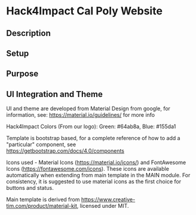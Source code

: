 # Hack4Impact Cal Poly Website

## Description

## Setup

## Purpose

## UI Integration and Theme
UI and theme are developed from Material Design from google, for information, see: https://material.io/guidelines/ for more info

Hack4Impact Colors (From our logo): Green: #64ab8a, Blue: #155da1

Template is bootstrap based, for a complete reference of how to add a "particular" component, see https://getbootstrap.com/docs/4.0/components

Icons used - Material Icons (https://material.io/icons/) and FontAwesome Icons (https://fontawesome.com/icons). These icons are available automatically when extending from main template in the MAIN module. For consistency, it is suggested to use material icons as the first choice for buttons and status.

Main template is derived from https://www.creative-tim.com/product/material-kit, licensed under MIT.


